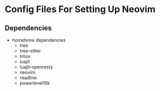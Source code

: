 # Config Files For Setting Up Neovim

## Dependencies
- homebrew dependencies
  - tree
  - tree-sitter
  - tmux
  - luajit
  - luajit-openresty
  - neovim
  - readline
  - powerlevel10k
  
